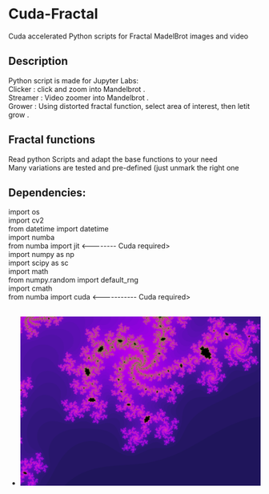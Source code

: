 # Cuda-Fractal
 Cuda accelerated Python scripts for Fractal MadelBrot images and video<br>
## Description
Python script is made for Jupyter Labs: <BR>
Clicker : click and zoom into Mandelbrot .<BR>
Streamer : Video zoomer into Mandelbrot .<BR>
Grower : Using distorted fractal function, select area of interest, then letit grow .<BR>
## Fractal functions
Read python Scripts and adapt the base functions to your need<br>
Many variations are tested and pre-defined (just unmark the right one<br>
## Dependencies:
import os <br>
import cv2 <br>
from datetime import datetime <br>
import numba <br>
from numba import jit  <-------- Cuda required> <br>
import numpy as np <br>
import scipy as sc <br>
import math <br>
from numpy.random import default_rng <br>
import cmath <br>
from numba import cuda <----------- Cuda required> <br> <br>
+ ![Board](/output/MandelZoom1.png?raw=false)<BR>

